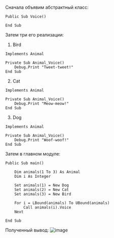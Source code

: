 Сначала объявим абстрактный класс:
```vba
Public Sub Voice()

End Sub
```
Затем три его реализации:
1. Bird
```vba
Implements Animal

Private Sub Animal_Voice()
    Debug.Print "Tweet-tweet!"
End Sub
```
2. Cat
```vba
Implements Animal

Private Sub Animal_Voice()
    Debug.Print "Meow-meow!"
End Sub
```
3. Dog
```vba
Implements Animal

Private Sub Animal_Voice()
    Debug.Print "Woof-woof!"
End Sub
```
Затем в главном модуле:
```vba
Public Sub main()

    Dim animals(1 To 3) As Animal
    Dim i As Integer

    Set animals(1) = New Dog
    Set animals(2) = New Cat
    Set animals(3) = New Bird

    For i = LBound(animals) To UBound(animals)
        Call animals(i).Voice
    Next
   
End Sub
```
Полученный вывод:
![image](https://sun7-6.userapi.com/H8ohJrQ4LU2dkI3gKQIdrf5Op47oYeseHXO5hA/iHjyNL0rtrc.jpg)
